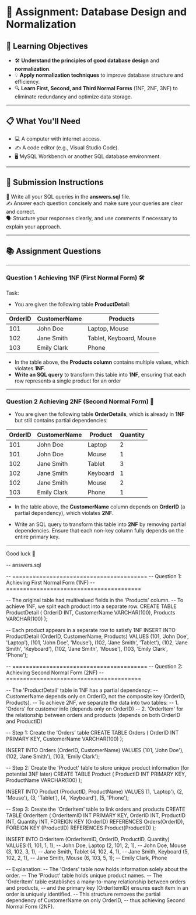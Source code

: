 # 📝 Assignment: Database Design and Normalization

## 🎯 **Learning Objectives**
* 🛠️ **Understand the principles of good database design** and **normalization**.
* 💡 **Apply normalization techniques** to improve database structure and efficiency.
* 🔍 **Learn First, Second, and Third Normal Forms** (1NF, 2NF, 3NF) to eliminate redundancy and optimize data storage.

---

## 📋 **What You'll Need**
* 💻 A computer with internet access.
* ✍️ A code editor (e.g., Visual Studio Code).
* 🖥️ MySQL Workbench or another SQL database environment.

---


## 📝 Submission Instructions  
📂 Write all your SQL queries in the **answers.sql** file.  
✍️ Answer each question concisely and make sure your queries are clear and correct.  
🗣️ Structure your responses clearly, and use comments if necessary to explain your approach.

--- 

## 📚 Assignment Questions

---

### Question 1 Achieving 1NF (First Normal Form) 🛠️
Task:
- You are given the following table **ProductDetail**:

| OrderID | CustomerName  | Products                        |
|---------|---------------|---------------------------------|
| 101     | John Doe      | Laptop, Mouse                   |
| 102     | Jane Smith    | Tablet, Keyboard, Mouse         |
| 103     | Emily Clark   | Phone                           |


- In the table above, the **Products column** contains multiple values, which violates **1NF**.
- **Write an SQL query** to transform this table into **1NF**, ensuring that each row represents a single product for an order

--- 

### Question 2 Achieving 2NF (Second Normal Form) 🧩

- You are given the following table **OrderDetails**, which is already in **1NF** but still contains partial dependencies:

| OrderID | CustomerName  | Product      | Quantity |
|---------|---------------|--------------|----------|
| 101     | John Doe      | Laptop       | 2        |
| 101     | John Doe      | Mouse        | 1        |
| 102     | Jane Smith    | Tablet       | 3        |
| 102     | Jane Smith    | Keyboard     | 1        |
| 102     | Jane Smith    | Mouse        | 2        |
| 103     | Emily Clark   | Phone        | 1        |

- In the table above, the **CustomerName** column depends on **OrderID** (a partial dependency), which violates **2NF**. 

- Write an SQL query to transform this table into **2NF** by removing partial dependencies. Ensure that each non-key column fully depends on the entire primary key.

---
Good luck 🚀



-- answers.sql

-- ========================================
-- Question 1: Achieving First Normal Form (1NF)
-- ========================================

-- The original table had multivalued fields in the 'Products' column.
-- To achieve 1NF, we split each product into a separate row.
CREATE TABLE ProductDetail (
    OrderID INT,
    CustomerName VARCHAR(100),
    Products VARCHAR(100)
);

-- Each product appears in a separate row to satisfy 1NF
INSERT INTO ProductDetail (OrderID, CustomerName, Products)
VALUES
    (101, 'John Doe', 'Laptop'),
    (101, 'John Doe', 'Mouse'),
    (102, 'Jane Smith', 'Tablet'),
    (102, 'Jane Smith', 'Keyboard'),
    (102, 'Jane Smith', 'Mouse'),
    (103, 'Emily Clark', 'Phone');

-- ========================================
-- Question 2: Achieving Second Normal Form (2NF)
-- ========================================

-- The 'ProductDetail' table in 1NF has a partial dependency:
-- CustomerName depends only on OrderID, not the composite key (OrderID, Products).
-- To achieve 2NF, we separate the data into two tables:
-- 1. 'Orders' for customer info (depends only on OrderID)
-- 2. 'OrderItem' for the relationship between orders and products (depends on both OrderID and ProductID)

-- Step 1: Create the 'Orders' table
CREATE TABLE Orders (
    OrderID INT PRIMARY KEY,
    CustomerName VARCHAR(100)
);

INSERT INTO Orders (OrderID, CustomerName)
VALUES
    (101, 'John Doe'),
    (102, 'Jane Smith'),
    (103, 'Emily Clark');

-- Step 2: Create the 'Product' table to store unique product information (for potential 3NF later)
CREATE TABLE Product (
    ProductID INT PRIMARY KEY,
    ProductName VARCHAR(100)
);

INSERT INTO Product (ProductID, ProductName)
VALUES
    (1, 'Laptop'),
    (2, 'Mouse'),
    (3, 'Tablet'),
    (4, 'Keyboard'),
    (5, 'Phone');

-- Step 3: Create the 'OrderItem' table to link orders and products
CREATE TABLE OrderItem (
    OrderItemID INT PRIMARY KEY,
    OrderID INT,
    ProductID INT,
    Quantity INT,
    FOREIGN KEY (OrderID) REFERENCES Orders(OrderID),
    FOREIGN KEY (ProductID) REFERENCES Product(ProductID)
);

INSERT INTO OrderItem (OrderItemID, OrderID, ProductID, Quantity)
VALUES
    (1, 101, 1, 1), -- John Doe, Laptop
    (2, 101, 2, 1), -- John Doe, Mouse
    (3, 102, 3, 1), -- Jane Smith, Tablet
    (4, 102, 4, 1), -- Jane Smith, Keyboard
    (5, 102, 2, 1), -- Jane Smith, Mouse
    (6, 103, 5, 1); -- Emily Clark, Phone

-- Explanation:
-- The 'Orders' table now holds information solely about the order.
-- The 'Product' table holds unique product names.
-- The 'OrderItem' table establishes a many-to-many relationship between orders and products,
-- and the primary key (OrderItemID) ensures each item in an order is uniquely identified.
-- This structure removes the partial dependency of CustomerName on only OrderID,
-- thus achieving Second Normal Form (2NF).

 
